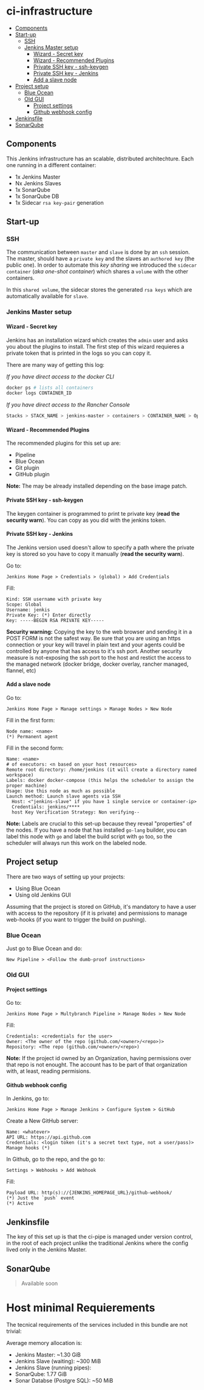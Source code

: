 # ci-infrastructure

<!-- TOC START min:2 max:4 link:true update:true -->
- [Components](#components)
- [Start-up](#start-up)
  - [SSH](#ssh)
  - [Jenkins Master setup](#jenkins-master-setup)
    - [Wizard - Secret key](#wizard---secret-key)
    - [Wizard - Recommended Plugins](#wizard---recommended-plugins)
    - [Private SSH key - ssh-keygen](#private-ssh-key---ssh-keygen)
    - [Private SSH key - Jenkins](#private-ssh-key---jenkins)
    - [Add a slave node](#add-a-slave-node)
- [Project setup](#project-setup)
  - [Blue Ocean](#blue-ocean)
  - [Old GUI](#old-gui)
    - [Project settings](#project-settings)
    - [Github webhook config](#github-webhook-config)
- [Jenkinsfile](#jenkinsfile)
- [SonarQube](#sonarqube)

<!-- TOC END -->

## Components

This Jenkins infrastructure has an scalable, distributed architechture. Each one running in a different container:

- 1x Jenkins Master
- Nx Jenkins Slaves
- 1x SonarQube
- 1x SonarQube DB
- 1x Sidecar `rsa key-pair` generation

## Start-up

### SSH

The communication between `master` and `slave` is done by an `ssh` session. The master, should have a `private key` and the slaves an `authored key` (the public one). In order to automate this _key sharing_ we introduced the `sidecar container` (_aka one-shot container_) which shares a `volume` with the other containers.

In this `shared volume`, the sidecar stores the generated `rsa keys` which are automatically available for `slave`.

### Jenkins Master setup

#### Wizard - Secret key

Jenkins has an installation wizard which creates the `admin` user and asks you about the plugins to install. The first step of this wizard requieres a private token that is printed in the logs so you can copy it.

There are many way of getting this log:

_If you have direct access to the docker CLI_
```bash
docker ps # lists all containers
docker logs CONTAINER_ID
```

_If you have direct access to the Rancher Console_
```bash
Stacks > STACK_NAME > jenkins-master > containers > CONTAINER_NAME > Options [3-dots] > View Logs
```

#### Wizard - Recommended Plugins

The recommended plugins for this set up are:

- Pipeline
- Blue Ocean
- Git plugin
- GitHub plugin

**Note:** The may be already installed depending on the base image patch.

#### Private SSH key - ssh-keygen

The keygen container is programmed to print te private key (**read the security warn**). You can copy as you did with the jenkins token.

#### Private SSH key - Jenkins

The Jenkins version used doesn't allow to specify a path where the private key is stored so you have to copy it manually (**read the security warn**).

Go to:
```
Jenkins Home Page > Credentials > (global) > Add Credentials
```

Fill:
```
Kind: SSH username with private key
Scope: Global
Username: jenkis
Private Key: (*) Enter directly
Key: -----BEGIN RSA PRIVATE KEY-----
```

**Security warning:** Copying the key to the web browser and sending it in a POST FORM is not the safest way. Be sure that you are using an https connection or your key will travel in plain text and your agents could be controlled by anyone that has access to it's ssh port. Another security measure is not-exposing the ssh port to the host and restict the access to the managed network (docker bridge, docker overlay, rancher managed, flannel, etc)

#### Add a slave node

Go to:
```
Jenkins Home Page > Manage settings > Manage Nodes > New Node
```

Fill in the first form:
```
Node name: <name>
(*) Permanent agent

```

Fill in the second form:
```
Name: <name>
# of executors: <n based on your host resources>
Remote root directory: /home/jenkins (it will create a directory named workspace)
Labels: docker docker-compose (this helps the scheduler to assign the proper machine)
Usage: Use this node as much as possible
Launch method: Launch slave agents via SSH
  Host: <"jenkins-slave" if you have 1 single service or container-ip>
  Credentials: jenkins/****
  host Key Verification Strategy: Non verifying--
```
**Note:** Labels are crucial to this set-up because they reveal "properties" of the nodes. If you have a node that has installed `go-lang` builder, you can label this node with `go` and label the build script with `go` too, so the scheduler will always run this work on the labeled node.

## Project setup

There are two ways of setting up your projects:

- Using Blue Ocean
- Using old Jenkins GUI

Assuming that the project is stored on GitHub, it's mandatory to have a user with access to the repository (if it is private) and permissions to manage web-hooks (if you want to trigger the build on pushing).

### Blue Ocean

Just go to Blue Ocean and do:
```
New Pipeline > <Follow the dumb-proof instructions>
```

### Old GUI

#### Project settings

Go to:
```
Jenkins Home Page > Multybranch Pipeline > Manage Nodes > New Node
```
Fill:
```
Credentials: <credentials for the user>
Owner: <The owner of the repo (github.com/<owner>/<repo>)>
Repository: <The repo (github.com/<owner>/<repo>)
```

**Note:** If the project id owned by an Organization, having permissions over that repo is not enought. The account has to be part of that organization with, at least, reading permisions.

#### Github webhook config

 In Jenkins, go to:
 ```
 Jenkins Home Page > Manage Jenkins > Configure System > GitHub
 ```

Create a New GitHub server:
```
Name: <whatever>
API URL: https://api.github.com
Credentials: <login token (it's a secret text type, not a user/pass)>
Manage hooks (*)
```

In Github, go to the repo, and the go to:
```
Settings > Webhooks > Add Webhook
```

Fill:
```
Payload URL: http(s)://{JENKINS_HOMEPAGE_URL}/github-webhook/
(*) Just the `push` event
(*) Active
```

## Jenkinsfile

The key of this set up is that the ci-pipe is managed under version control, in the root of each project unlike the traditional Jenkins where the config lived only in the Jenkins Master.

## SonarQube

> Available soon

# Host minimal Requierements

The tecnical requirements of the services included in this bundle are not trivial:

Average memory allocation is:

- Jenkins Master: ~1.30 GiB
- Jenkins Slave (waiting): ~300 MiB
- Jenkins Slave (running pipes): <highly project-dependent>
- SonarQube: 1.77 GiB
- Sonar Databse (Postgre SQL): ~50 MiB
